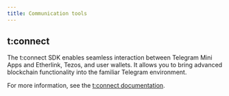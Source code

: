 ```yaml
---
title: Communication tools
---
```


## t:connect

The t:connect SDK enables seamless interaction between Telegram Mini Apps and Etherlink, Tezos, and user wallets.
It allows you to bring advanced blockchain functionality into the familiar Telegram environment.

For more information, see the [t:connect documentation](https://t-connect.gitbook.io).
